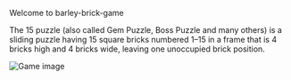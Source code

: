 Welcome to barley-brick-game


The 15 puzzle (also called Gem Puzzle, Boss Puzzle and many others) is a sliding puzzle having 15 square bricks numbered 1–15 in a frame that is 4 bricks high and 4 bricks wide, leaving one unoccupied brick position.

![Game image](barley-brick-game/barley-game_image.png)
